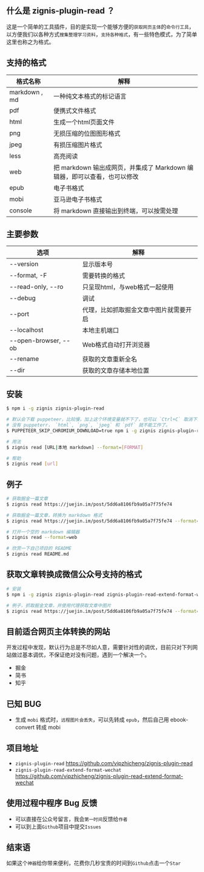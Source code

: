 ## 什么是 zignis-plugin-read ？
这是一个简单的工具插件，目的是实现一个能够方便的`获取网页主体`的`命令行工具`，以方便我们以各种方式`搜集整理学习资料`，`支持各种格式`，有一些特色模式，为了简单这里也称之为格式。

## 支持的格式
格式名称 | 解释
---|---
markdown , md | 一种纯文本格式的标记语言
pdf | 便携式文件格式
html | 生成一个html页面文件
png | 无损压缩的位图图形格式
jpeg | 有损压缩图片格式
less | 高亮阅读
web | 把 markdown 输出成网页，并集成了 Markdown 编辑器，即可以查看，也可以修改
epub | 电子书格式
mobi | 亚马逊电子书格式
console | 将 markdown 直接输出到终端，可以按需处理

## 主要参数
选项 | 解释
---|---
--version | 显示版本号
--format, -F | 需要转换的格式
--read-only, --ro | 只呈现html，与web格式一起使用
--debug | 调试
--port | 代理，比如抓取掘金文章中图片就需要开启
--localhost | 本地主机端口
--open-browser, --ob | Web格式自动打开浏览器
--rename | 获取的文章重新全名
--dir | 获取的文章存储本地位置

## 安装
```bash
$ npm i -g zignis zignis-plugin-read

# 默认会下载 puppeteer，比较慢，加上这个环境变量就不下了，也可以 `Ctrl+C` 取消下载
# 没有 puppeterr， `html`, `png`, `jpeg` 和 `pdf` 就不能工作了。
$ PUPPETEER_SKIP_CHROMIUM_DOWNLOAD=true npm i -g zignis zignis-plugin-read

# 用法
$ zignis read [URL|本地 markdown] --format=[FORMAT]

# 帮助
$ zignis read [url]
```

## 例子
```bash
# 获取掘金一篇文章
$ zignis read https://juejin.im/post/5dd6a8106fb9a05a7f75fe74 

# 获取掘金一篇文章，转换为 markdown 格式
$ zignis read https://juejin.im/post/5dd6a8106fb9a05a7f75fe74 --format=markdown

# 打开一个空的 markdown 编辑器
$ zignis read --format=web 

# 欣赏一下自己项目的 README
$ zignis read README.md
```

## 获取文章转换成微信公众号支持的格式
```bash
# 安装
$ npm i -g zignis zignis-plugin-read zignis-plugin-read-extend-format-wechat

# 例子，抓取掘金文章，并使用代理获取文章中图片
$ zignis read https://juejin.im/post/5dd6a8106fb9a05a7f75fe74 --format=wechat --proxy
```

## 目前适合网页主体转换的网站
开发过程中发现，默认行为总是不尽如人意，需要针对性的调优，目前只对下列网站做过基本调优，不保证绝对没有问题，遇到一个解决一个。

- 掘金
- 简书
- 知乎

## 已知 BUG
- 生成 `mobi` 格式时，`远程图片会丢失`，可以先转成 `epub`，然后自己用 ebook-convert 转成 mobi

## 项目地址
- `zignis-plugin-read` https://github.com/vipzhicheng/zignis-plugin-read
- `zignis-plugin-read-extend-format-wechat` https://github.com/vipzhicheng/zignis-plugin-read-extend-format-wechat

## 使用过程中程序 Bug 反馈
- 可以直接在公众号留言，我会`第一时间`反馈给`作者`
- 可以到上面`Github`项目中提交`Issues`


## 结束语
如果这个`神器`给你带来便利，花费你几秒宝贵的时间到`Github`点击一个`Star`
